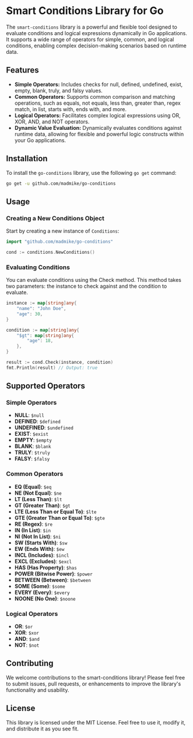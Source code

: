 # Smart Conditions Library for Go

The `smart-conditions` library is a powerful and flexible tool designed to evaluate conditions and logical expressions dynamically in Go applications. It supports a wide range of operators for simple, common, and logical conditions, enabling complex decision-making scenarios based on runtime data.

## Features

- **Simple Operators:** Includes checks for null, defined, undefined, exist, empty, blank, truly, and falsy values.
- **Common Operators:** Supports common comparison and matching operations, such as equals, not equals, less than, greater than, regex match, in list, starts with, ends with, and more.
- **Logical Operators:** Facilitates complex logical expressions using OR, XOR, AND, and NOT operators.
- **Dynamic Value Evaluation:** Dynamically evaluates conditions against runtime data, allowing for flexible and powerful logic constructs within your Go applications.

## Installation

To install the `go-conditions` library, use the following `go get` command:

```bash
go get -u github.com/madmike/go-conditions
```

## Usage

### Creating a New Conditions Object

Start by creating a new instance of `Conditions`:

```go
import "github.com/madmike/go-conditions"

cond := conditions.NewConditions()
```

### Evaluating Conditions

You can evaluate conditions using the Check method. This method takes two parameters: the instance to check against and the condition to evaluate.

```go
instance := map[string]any{
    "name": "John Doe",
    "age": 30,
}

condition := map[string]any{
    "$gt": map[string]any{
        "age": 18,
    },
}

result := cond.Check(instance, condition)
fmt.Println(result) // Output: true
```

## Supported Operators

### Simple Operators

- **NULL**: `$null`
- **DEFINED**: `$defined`
- **UNDEFINED**: `$undefined`
- **EXIST**: `$exist`
- **EMPTY**: `$empty`
- **BLANK**: `$blank`
- **TRULY**: `$truly`
- **FALSY**: `$falsy`

### Common Operators

- **EQ (Equal)**: `$eq`
- **NE (Not Equal)**: `$ne`
- **LT (Less Than)**: `$lt`
- **GT (Greater Than)**: `$gt`
- **LTE (Less Than or Equal To)**: `$lte`
- **GTE (Greater Than or Equal To)**: `$gte`
- **RE (Regex)**: `$re`
- **IN (In List)**: `$in`
- **NI (Not In List)**: `$ni`
- **SW (Starts With)**: `$sw`
- **EW (Ends With)**: `$ew`
- **INCL (Includes)**: `$incl`
- **EXCL (Excludes)**: `$excl`
- **HAS (Has Property)**: `$has`
- **POWER (Bitwise Power)**: `$power`
- **BETWEEN (Between)**: `$between`
- **SOME (Some)**: `$some`
- **EVERY (Every)**: `$every`
- **NOONE (No One)**: `$noone`

### Logical Operators

- **OR**: `$or`
- **XOR**: `$xor`
- **AND**: `$and`
- **NOT**: `$not`

## Contributing

We welcome contributions to the smart-conditions library! Please feel free to submit issues, pull requests, or enhancements to improve the library's functionality and usability.

## License

This library is licensed under the MIT License. Feel free to use it, modify it, and distribute it as you see fit.
